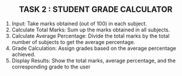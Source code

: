 <h2 align="center"> TASK 2  :  STUDENT GRADE CALCULATOR </h2>

  1. Input: Take marks obtained (out of 100) in each subject.
  2. Calculate Total Marks: Sum up the marks obtained in all subjects.
  3. Calculate Average Percentage: Divide the total marks by the total number of subjects to get the average percentage.
  4. Grade Calculation: Assign grades based on the average percentage achieved.
  5. Display Results: Show the total marks, average percentage, and the corresponding grade to the user
